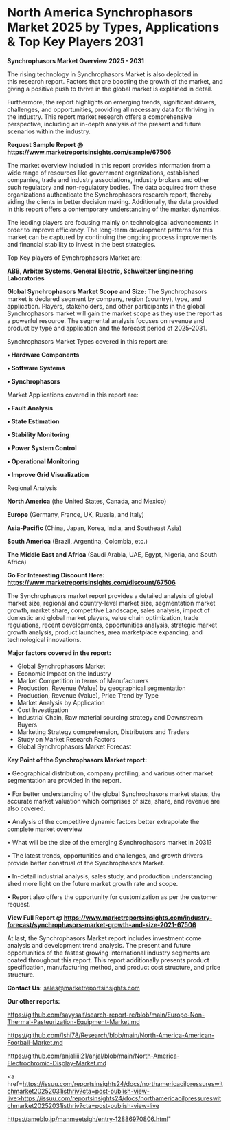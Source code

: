 # North America Synchrophasors Market 2025 by Types, Applications & Top Key Players 2031

<Strong> Synchrophasors Market Overview 2025 - 2031</strong>

The rising technology in Synchrophasors Market is also depicted in this research report. Factors that are boosting the growth of the market, and giving a positive push to thrive in the global market is explained in detail.

Furthermore, the report highlights on emerging trends, significant drivers, challenges, and opportunities, providing all necessary data for thriving in the industry. This report market research offers a comprehensive perspective, including an in-depth analysis of the present and future scenarios within the industry.

<strong>Request Sample Report @ <a href=https://www.marketreportsinsights.com/sample/67506>https://www.marketreportsinsights.com/sample/67506</a></strong>

The market overview included in this report provides information from a wide range of resources like government organizations, established companies, trade and industry associations, industry brokers and other such regulatory and non-regulatory bodies. The data acquired from these organizations authenticate the Synchrophasors research report, thereby aiding the clients in better decision making. Additionally, the data provided in this report offers a contemporary understanding of the market dynamics.

The leading players are focusing mainly on technological advancements in order to improve efficiency. The long-term development patterns for this market can be captured by continuing the ongoing process improvements and financial stability to invest in the best strategies.

Top Key players of Synchrophasors Market are:

<strong>ABB, Arbiter Systems, General Electric, Schweitzer Engineering Laboratories</strong>

<strong><b>Global Synchrophasors Market Scope and Size:</b></strong>
The Synchrophasors market is declared segment by company, region (country), type, and application. Players, stakeholders, and other participants in the global Synchrophasors market will gain the market scope as they use the report as a powerful resource. The segmental analysis focuses on revenue and product by type and application and the forecast period of 2025-2031.

Synchrophasors Market Types covered in this report are:

<strong>• Hardware Components

• Software Systems

• Synchrophasors</strong>

Market Applications covered in this report are:

<strong>• Fault Analysis

• State Estimation

• Stability Monitoring

• Power System Control

• Operational Monitoring

• Improve Grid Visualization</strong> 

Regional Analysis

<strong>North America</strong> (the United States, Canada, and Mexico)

<strong>Europe</strong> (Germany, France, UK, Russia, and Italy)

<strong>Asia-Pacific</strong> (China, Japan, Korea, India, and Southeast Asia)

<strong>South America</strong> (Brazil, Argentina, Colombia, etc.)

<strong>The Middle East and Africa</strong> (Saudi Arabia, UAE, Egypt, Nigeria, and South Africa)

<strong>Go For Interesting Discount Here: <a href=https://www.marketreportsinsights.com/discount/67506>https://www.marketreportsinsights.com/discount/67506</a></strong>

The Synchrophasors market report provides a detailed analysis of global market size, regional and country-level market size, segmentation market growth, market share, competitive Landscape, sales analysis, impact of domestic and global market players, value chain optimization, trade regulations, recent developments, opportunities analysis, strategic market growth analysis, product launches, area marketplace expanding, and technological innovations.

<strong><b>Major factors covered in the report:</b></strong>
<ul>
  <li>Global Synchrophasors Market </li>
  <li>Economic Impact on the Industry</li>
  <li>Market Competition in terms of Manufacturers</li>
  <li>Production, Revenue (Value) by geographical segmentation</li>
  <li>Production, Revenue (Value), Price Trend by Type</li>
  <li>Market Analysis by Application</li>
  <li>Cost Investigation</li>
  <li>Industrial Chain, Raw material sourcing strategy and Downstream Buyers</li>
  <li>Marketing Strategy comprehension, Distributors and Traders</li>
  <li>Study on Market Research Factors</li>
  <li>Global Synchrophasors Market Forecast</li>
</ul>

<strong><b>Key Point of the Synchrophasors Market report:</b></strong>

• Geographical distribution, company profiling, and various other market segmentation are provided in the report.

• For better understanding of the global Synchrophasors market status, the accurate market valuation which comprises of size, share, and revenue are also covered.

• Analysis of the competitive dynamic factors better extrapolate the complete market overview

• What will be the size of the emerging Synchrophasors market in 2031?

• The latest trends, opportunities and challenges, and growth drivers provide better construal of the Synchrophasors Market.

• In-detail industrial analysis, sales study, and production understanding shed more light on the future market growth rate and scope.

• Report also offers the opportunity for customization as per the customer request.

<strong><b>View Full Report @ <a href=https://www.marketreportsinsights.com/industry-forecast/synchrophasors-market-growth-and-size-2021-67506>https://www.marketreportsinsights.com/industry-forecast/synchrophasors-market-growth-and-size-2021-67506</a></b></strong>


At last, the Synchrophasors Market report includes investment come analysis and development trend analysis. The present and future opportunities of the fastest growing international industry segments are coated throughout this report. This report additionally presents product specification, manufacturing method, and product cost structure, and price structure.

<strong>Contact Us:</strong>
sales@marketreportsinsights.com

<strong>Our other reports:</strong>

<a href=https://github.com/sayysaif/search-report-re/blob/main/Europe-Non-Thermal-Pasteurization-Equipment-Market.md>https://github.com/sayysaif/search-report-re/blob/main/Europe-Non-Thermal-Pasteurization-Equipment-Market.md</a>

<a href=https://github.com/Ishi78/Research/blob/main/North-America-American-Football-Market.md>https://github.com/Ishi78/Research/blob/main/North-America-American-Football-Market.md</a>

<a href=https://github.com/anjaliiii21/anjal/blob/main/North-America-Electrochromic-Display-Market.md>https://github.com/anjaliiii21/anjal/blob/main/North-America-Electrochromic-Display-Market.md</a>

<a href=https://issuu.com/reportsinsights24/docs/northamericaoilpressureswitchmarket20252031isthriv?cta=post-publish-view-live>https://issuu.com/reportsinsights24/docs/northamericaoilpressureswitchmarket20252031isthriv?cta=post-publish-view-live</a>

<a href=https://ameblo.jp/manmeetsigh/entry-12886970806.html>https://ameblo.jp/manmeetsigh/entry-12886970806.html</a>"

